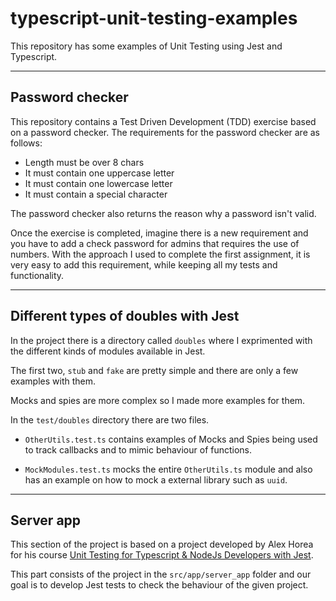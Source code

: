 # typescript-unit-testing-examples

This repository has some examples of Unit Testing using Jest and Typescript.

---

## Password checker
This repository contains a Test Driven Development (TDD) exercise based on a password checker. The requirements for the password checker are as follows:

- Length must be over 8 chars
- It must contain one uppercase letter
- It must contain one lowercase letter
- It must contain a special character

The password checker also returns the reason why a password isn't valid.

Once the exercise is completed, imagine there is a new requirement and you have to add a check password for admins that requires the use of numbers. With the approach I used to complete the first assignment, it is very easy to add this requirement, while keeping all my tests and functionality.

---

## Different types of doubles with Jest
In the project there is a directory called `doubles` where I exprimented with the different kinds of modules available in Jest.

The first two, `stub` and `fake` are pretty simple and there are only a few examples with them.

Mocks and spies are more complex so I made more examples for them.

In the `test/doubles` directory there are two files. 
- `OtherUtils.test.ts` contains examples of Mocks and Spies being used to track callbacks and to mimic behaviour of functions.

- `MockModules.test.ts` mocks the entire `OtherUtils.ts` module and also has an example on how to mock a external library such as `uuid`.

---

## Server app
This section of the project is based on a project developed by Alex Horea for his course [Unit Testing for Typescript & NodeJs Developers with Jest](https://www.udemy.com/course/unit-testing-typescript-nodejs/).

This part consists of the project in the `src/app/server_app` folder and our goal is to develop Jest tests to check the behaviour of the given project.
